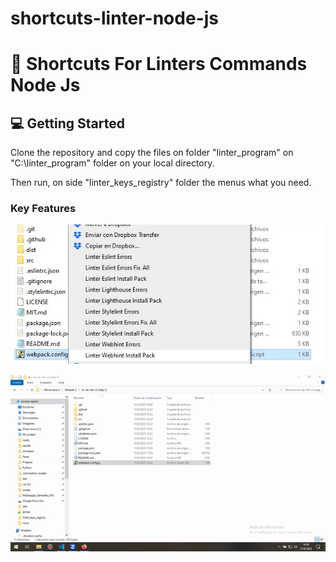# shortcuts-linter-node-js


# 📖 Shortcuts For Linters Commands Node Js <a name="about-project"></a>

<!-- GETTING STARTED -->

## 💻 Getting Started <a name="getting-started"></a>

Clone the repository and copy the files on folder "linter_program" on "C:\linter_program" folder on your local directory.

Then run, on side "linter_keys_registry" folder the menus what you need.


### Key Features <a name="key-features"></a>


![Intro](https://github.com/alex1779/shortcuts-linter-node-js/blob/master/img/rightclickmenu.jpg)

![Intro2](https://github.com/alex1779/shortcuts-linter-node-js/blob/master/img/video.gif)


